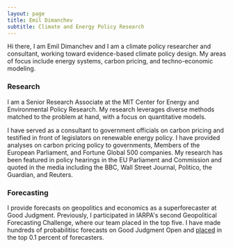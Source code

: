 ```yaml
---
layout: page
title: Emil Dimanchev
subtitle: Climate and Energy Policy Research
---
```


Hi there, I am Emil Dimanchev and I am a climate policy researcher and consultant, working toward evidence-based climate policy design. My areas of focus include energy systems, carbon pricing, and techno-economic modeling.

### Research
I am a Senior Research Associate at the MIT Center for Energy and Environmental Policy Research. My research leverages diverse methods matched to the problem at hand, with a focus on quantitative models. 

I have served as a consultant to government officials on carbon pricing and testified in front of legislators on renewable energy policy. I have provided analyses on carbon pricing policy to governments, Members of the European Parliament, and Fortune Global 500 companies. My research has been featured in policy hearings in the EU Parliament and Commission and quoted in the media including the BBC, Wall Street Journal, Politico, the Guardian, and Reuters.

### Forecasting
I provide forecasts on geopolitics and economics as a superforecaster at Good Judgment. Previously, I participated in IARPA's second Geopolitical Forecasting Challenge, where our team placed in the top five. I have made hundreds of probabilitisc forecasts on Good Judgment Open and [placed](https://www.gjopen.com/memberships/57797/scores) in the top 0.1 percent of forecasters.

